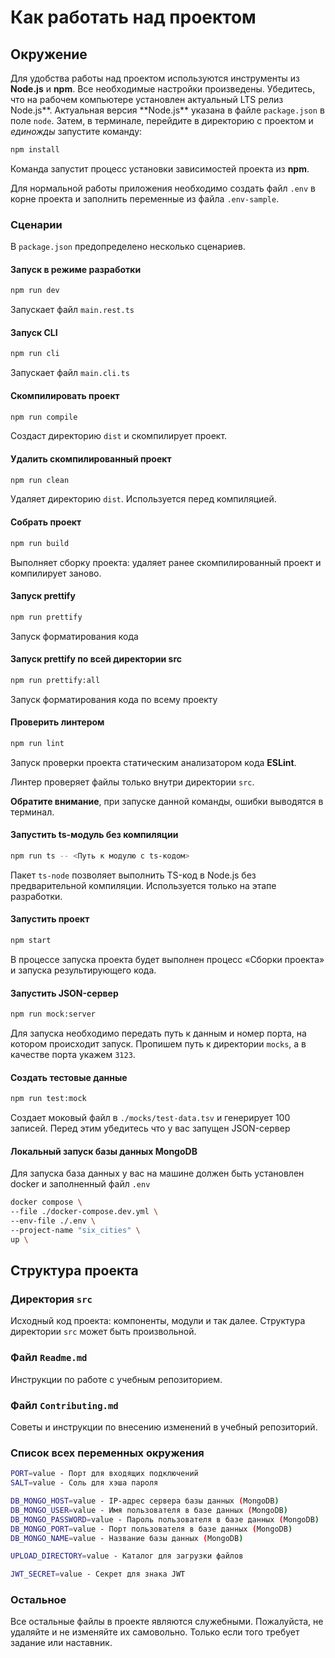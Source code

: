 # Как работать над проектом

## Окружение

Для удобства работы над проектом используются инструменты из **Node.js** и **npm**. Все необходимые настройки произведены. Убедитесь, что на рабочем компьютере установлен актуальный LTS релиз Node.js**. Актуальная версия **Node.js\*\* указана в файле `package.json` в поле `node`. Затем, в терминале, перейдите в директорию с проектом и _единожды_ запустите команду:

```bash
npm install
```

Команда запустит процесс установки зависимостей проекта из **npm**.

Для нормальной работы приложения необходимо создать файл `.env` в корне проекта и заполнить переменные из файла `.env-sample`.

### Сценарии

В `package.json` предопределено несколько сценариев.

#### Запуск в режиме разработки

```bash
npm run dev
```

Запускает файл `main.rest.ts`

#### Запуск CLI

```bash
npm run cli
```

Запускает файл `main.cli.ts`

#### Скомпилировать проект

```bash
npm run compile
```

Создаст директорию `dist` и скомпилирует проект.

#### Удалить скомпилированный проект

```bash
npm run clean
```

Удаляет директорию `dist`. Используется перед компиляцией.

#### Собрать проект

```bash
npm run build
```

Выполняет сборку проекта: удаляет ранее скомпилированный проект и компилирует заново.

#### Запуск prettify

```bash
npm run prettify
```

Запуск форматирования кода

#### Запуск prettify по всей директории src

```bash
npm run prettify:all
```

Запуск форматирования кода по всему проекту

#### Проверить линтером

```bash
npm run lint
```

Запуск проверки проекта статическим анализатором кода **ESLint**.

Линтер проверяет файлы только внутри директории `src`.

**Обратите внимание**, при запуске данной команды, ошибки выводятся в терминал.

#### Запустить ts-модуль без компиляции

```bash
npm run ts -- <Путь к модулю с ts-кодом>
```

Пакет `ts-node` позволяет выполнить TS-код в Node.js без предварительной компиляции. Используется только на этапе разработки.

#### Запустить проект

```bash
npm start
```

В процессе запуска проекта будет выполнен процесс «Сборки проекта» и запуска результирующего кода.

#### Запустить JSON-сервер

```bash
npm run mock:server
```

Для запуска необходимо передать путь к данным и номер порта, на котором происходит запуск.
Пропишем путь к директории `mocks`, а в качестве порта укажем `3123`.

#### Создать тестовые данные

```bash
npm run test:mock
```

Создает моковый файл в `./mocks/test-data.tsv` и генерирует 100 записей.
Перед этим убедитесь что у вас запущен JSON-сервер

#### Локальный запуск базы данных MongoDB

Для запуска база данных у вас на машине должен быть установлен docker и заполненный файл `.env`

```bash
docker compose \
--file ./docker-compose.dev.yml \
--env-file ./.env \
--project-name "six_cities" \
up \
```

## Структура проекта

### Директория `src`

Исходный код проекта: компоненты, модули и так далее. Структура директории `src` может быть произвольной.

### Файл `Readme.md`

Инструкции по работе с учебным репозиторием.

### Файл `Contributing.md`

Советы и инструкции по внесению изменений в учебный репозиторий.

### Список всех переменных окружения

```bash
PORT=value - Порт для входящих подключений
SALT=value - Соль для хэша пароля

DB_MONGO_HOST=value - IP-адрес сервера базы данных (MongoDB)
DB_MONGO_USER=value - Имя пользователя в базе данных (MongoDB)
DB_MONGO_PASSWORD=value - Пароль пользователя в базе данных (MongoDB)
DB_MONGO_PORT=value - Порт пользователя в базе данных (MongoDB)
DB_MONGO_NAME=value - Название базы данных (MongoDB)

UPLOAD_DIRECTORY=value - Каталог для загрузки файлов

JWT_SECRET=value - Секрет для знака JWT
```

### Остальное

Все остальные файлы в проекте являются служебными. Пожалуйста, не удаляйте и не изменяйте их самовольно. Только если того требует задание или наставник.
